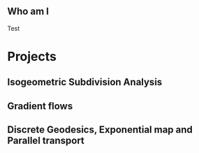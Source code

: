 ## Who am I

Test


# Projects

## Isogeometric Subdivision Analysis


## Gradient flows

## Discrete Geodesics, Exponential map and Parallel transport
